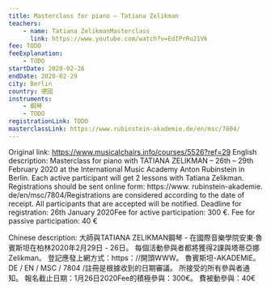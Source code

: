 ```yaml
---
title: Masterclass for piano – Tatiana Zelikman
teachers:
	- name: Tatiana ZelikmanMasterclass
	  link: https://www.youtube.com/watch?v=EdIPrRu21Vk
fee: TODO
feeExplanation: 
	- TODO
startDate: 2020-02-26
endDate: 2020-02-29
city: Berlin
country: 德國
instruments:
	- 鋼琴
	- TODO
registrationLink: TODO
masterclassLink: https://www.rubinstein-akademie.de/en/msc/7804/
---
```

Original link: https://www.musicalchairs.info/courses/5526?ref=29
English description:
Masterclass for piano with TATIANA ZELIKMAN – 26th – 29th February 2020 at the International Music Academy Anton Rubinstein in Berlin.
 Each active participant will get 2 lessons with Tatiana Zelikman.
 Registrations should be sent online form: https://www.
rubinstein-akademie.
de/en/msc/7804/Registrations are considered according to the date of receipt.
 All participants that are accepted will be notified.
 Deadline for registration: 26th January 2020Fee for active participation: 300 €.
 Fee for passive participation: 40 €

Chinese description:
大師與TATIANA ZELIKMAN鋼琴 - 在國際音樂學院安東·魯賓斯坦在柏林2020年2月29日 -  26日。
每個活動參與者都將獲得2課與塔蒂亞娜Zelikman。
登記應發上網方式：https：//開頭WWW。
魯賓斯坦-AKADEMIE。
 DE / EN / MSC / 7804 /註冊是根據收到的日期審議。
所接受的所有參與者通知。
報名截止日期：1月26日2020Fee的積極參與：300€。
費被動參與：40€
